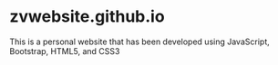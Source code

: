 # zvwebsite.github.io
This is a personal website that has been developed using JavaScript, Bootstrap, HTML5, and CSS3

